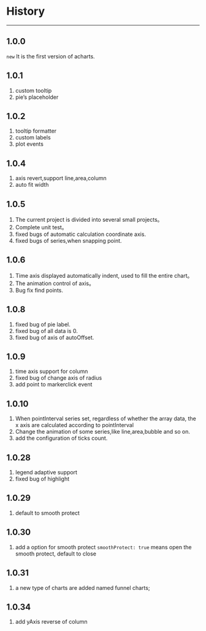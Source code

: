 # History

---

## 1.0.0

`new` It is the first version of acharts.

## 1.0.1

1. custom tooltip
2. pie’s placeholder

## 1.0.2

1. tooltip formatter
2. custom labels
3. plot events

## 1.0.4

1. axis revert,support line,area,column
2. auto fit width


## 1.0.5

1. The current project is divided into several small projects。
2. Complete unit test。
3. fixed bugs of automatic calculation coordinate axis.
4. fixed bugs of series,when snapping point.

## 1.0.6

1. Time axis displayed automatically indent, used to fill the entire chart。
2. The animation control of axis。
3. Bug fix find points.

## 1.0.8

1. fixed bug of pie label.
2. fixed bug of all data is 0.
3. fixed bug of axis of autoOffset.

## 1.0.9

1. time axis support for column
2. fixed bug of change axis of radius
3. add point to markerclick event

## 1.0.10

1. When pointInterval series set, regardless of whether the array data, the x axis are calculated according to pointInterval
2. Change the animation of some series,like line,area,bubble and so on.
3. add the configuration of ticks count.

## 1.0.28
1. legend adaptive support
2. fixed bug of highlight

## 1.0.29
1. default to smooth protect

## 1.0.30
1. add a option for smooth protect
`smoothProtect: true` means open the smooth protect, default to close

## 1.0.31
1. a new type of charts are added
named funnel charts;

## 1.0.34
1. add yAxis reverse of column

